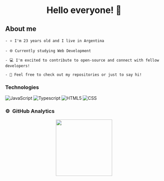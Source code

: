 <div align="center">
    <h1 align="center">Hello everyone!</a> 👋</h1>
</div>

## About me

    - ⭐ I'm 23 years old and I live in Argentina
    
    - 🌐 Currently studying Web Development

    - 💻 I'm excited to contribute to open-source and connect with fellow developers!
    
    - 🚀 Feel free to check out my repositories or just to say hi!

### Technologies
  ![JavaScript](https://img.shields.io/badge/-JavaScript-333333?style=flat&logo=javascript)
  ![Typescript](https://img.shields.io/badge/-Typescript-333333?style=flat&logo=typescript)
  ![HTML5](https://img.shields.io/badge/-HTML5-333333?style=flat&logo=HTML5)
  ![CSS](https://img.shields.io/badge/-CSS-333333?style=flat&logo=CSS3&logoColor=1572B6)

### ⚙️ &nbsp;GitHub Analytics

<p align="center">
<a href="https://github.com/ArisGuimera">
  <img height="180em" src="https://github-readme-stats-eight-theta.vercel.app/api?username=LenciFn&show_icons=true&theme=algolia&include_all_commits=true&count_private=true"/>
</a>
</p>
